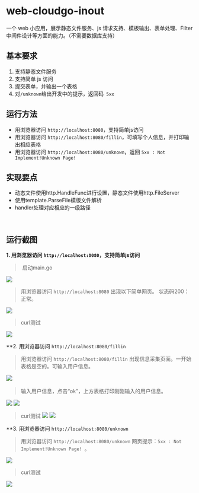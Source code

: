# web-cloudgo-inout
一个 web 小应用，展示静态文件服务、js 请求支持、模板输出、表单处理、Filter 中间件设计等方面的能力。（不需要数据库支持）


## 基本要求
1. 支持静态文件服务
2. 支持简单 js 访问
3. 提交表单，并输出一个表格
4. 对`` /unknown ``给出开发中的提示，返回码`` 5xx``

## 运行方法
* 用浏览器访问 ``http://localhost:8080``，支持简单js访问
* 用浏览器访问 ``http://localhost:8080/fillin``，可填写个人信息，并打印输出相应表格
* 用浏览器访问 ``http://localhost:8080/unknown``，返回 ``5xx : Not Implement!Unknown Page! ``


## 实现要点
* 动态文件使用http.HandleFunc进行设置，静态文件使用http.FileServer
* 使用template.ParseFile模版文件解析
* handler处理对应相应的一级路径


    
## 运行截图
**1. 用浏览器访问 ``http://localhost:8080``，支持简单js访问**
  
>  启动main.go

![](http://img.blog.csdn.net/20171121213304774)
  
  
> 用浏览器访问 ``http://localhost:8080``
出现以下简单网页。
状态码200：正常。

![](http://img.blog.csdn.net/20171121213329641)
  
  
> curl测试

![](http://img.blog.csdn.net/20171123205714828)

**2. 用浏览器访问 ``http://localhost:8080/fillin``

> 用浏览器访问 ``http://localhost:8080/fillin``
出现信息采集页面。一开始表格是空的。可输入用户信息。

![](http://img.blog.csdn.net/20171123230004268)
  
> 输入用户信息，点击“ok”，上方表格打印刚刚输入的用户信息。

![](http://img.blog.csdn.net/20171123230013699)
![](http://img.blog.csdn.net/20171123230053862)

> curl测试
![](http://img.blog.csdn.net/20171123230137633)
![](http://img.blog.csdn.net/20171123230147419)


**3. 用浏览器访问 ``http://localhost:8080/unknown``

> 用浏览器访问 ``http://localhost:8080/unknown``
网页提示：``5xx : Not Implement!Unknown Page! ``。

![](http://img.blog.csdn.net/20171123230229745)
  
  
> curl测试

![](http://img.blog.csdn.net/20171123230237387)



  
  
